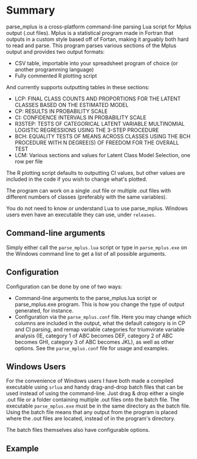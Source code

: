 # Summary
parse_mplus is a cross-platform command-line parsing Lua script for Mplus output (.out files). Mplus is a statistical program made in Fortran that outputs in a custom style based off of Fortan, making it arguably both hard to read and parse. This program parses various sections of the Mplus output and provides two output formats:

- CSV table, importable into your spreadsheet program of choice (or another programming language)
- Fully commented R plotting script

And currently supports outputting tables in these sections:

- LCP: FINAL CLASS COUNTS AND PROPORTIONS FOR THE LATENT CLASSES BASED ON THE ESTIMATED MODEL
- CP: RESULTS IN PROBABILITY SCALE
- CI: CONFIDENCE INTERVALS IN PROBABILITY SCALE
- R3STEP: TESTS OF CATEGORICAL LATENT VARIABLE MULTINOMIAL LOGISTIC REGRESSIONS USING THE 3-STEP PROCEDURE
- BCH: EQUALITY TESTS OF MEANS ACROSS CLASSES USING THE BCH PROCEDURE WITH N DEGREE(S) OF FREEDOM FOR THE OVERALL TEST
- LCM: Various sections and values for Latent Class Model Selection, one row per file

The R plotting script defaults to outputting CI values, but other values are included in the code if you wish to change what's plotted.

The program can work on a single .out file or multiple .out files with different numbers of classes (preferably with the same variables).

You do not need to know or understand Lua to use parse_mplus. Windows users even have an executable they can use, under `releases`.

## Command-line arguments
Simply either call the `parse_mplus.lua` script or type in `parse_mplus.exe` on the Windows command line to get a list of all possible arguments.

## Configuration
Configuration can be done by one of two ways:

- Command-line arguments to the parse_mplus.lua script or parse_mplus.exe program. This is how you change the type of output generated, for instance.
- Configuration via the `parse_mplus.conf` file. Here you may change which columns are included in the output, what the default category is in CP and CI parsing, and remap variable categories for triumvirate variable analysis (IE, category 1 of ABC becomes DEF, category 2 of ABC becomes GHI, category 3 of ABC becomes JKL), as well as other options. See the `parse_mplus.conf` file for usage and examples.

## Windows Users
For the convenience of Windows users I have both made a compiled executable using `srlua` and handy drag-and-drop batch files that can be used instead of using the command-line. Just drag & drop either a single .out file or a folder containing multiple .out files onto the batch file. The executable `parse_mplus.exe` must be in the same directory as the batch file. Using the batch file means that any output from the program is placed where the .out files are located, instead of in the program's directory.

The batch files themselves also have configurable options.

## Example




